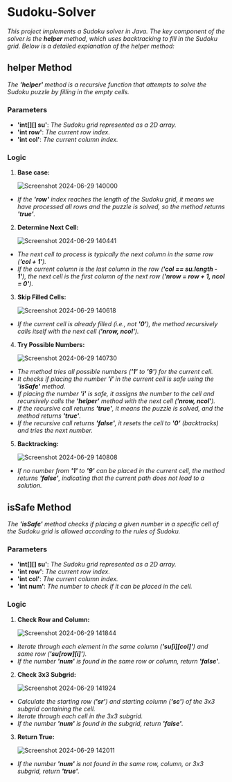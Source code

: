 # Sudoku-Solver
*This project implements a Sudoku solver in Java. The key component of the solver is the **helper** method, which uses backtracking to fill in the Sudoku grid. Below is a detailed explanation of the helper method:*
## helper Method
*The **'helper'** method is a recursive function that attempts to solve the Sudoku puzzle by filling in the empty cells.*
### Parameters
* **'int[][] su'**: *The Sudoku grid represented as a 2D array.* 
* **'int row'**: *The current row index.*
*  **'int col'**: *The current column index.*
### Logic
1. **Base case:**

    ![Screenshot 2024-06-29 140000](https://github.com/SamanvyaAgarwal/Sudoku-Solver/assets/149570345/31b77796-8b04-40e6-866c-195753e471b9)
* *If the **'row'** index reaches the length of the Sudoku grid, it means we have processed all rows and the puzzle is solved, so the method returns **'true'**.*
2. **Determine Next Cell:**

    ![Screenshot 2024-06-29 140441](https://github.com/SamanvyaAgarwal/Sudoku-Solver/assets/149570345/9221db7a-44bb-43f5-9649-852067bd97e4)

* *The next cell to process is typically the next column in the same row (**'col + 1'**).*
* *If the current column is the last column in the row (**'col == su.length - 1'**), the next cell is the first column of the next row (**'nrow = row + 1, ncol = 0'**).*
3. **Skip Filled Cells:**

    ![Screenshot 2024-06-29 140618](https://github.com/SamanvyaAgarwal/Sudoku-Solver/assets/149570345/a5fca0d5-6fe6-4f8a-96da-148bb7ba5fd5)

* *If the current cell is already filled (i.e., not **'0'**), the method recursively calls itself with the next cell (**'nrow, ncol'**).*
4. **Try Possible Numbers:**

    ![Screenshot 2024-06-29 140730](https://github.com/SamanvyaAgarwal/Sudoku-Solver/assets/149570345/bbb55ce8-0678-40aa-81bf-3e167491d702)

* *The method tries all possible numbers (**'1'** to **'9'**) for the current cell.*
* *It checks if placing the number **'i'** in the current cell is safe using the **'isSafe'** method.*
* *If placing the number **'i'** is safe, it assigns the number to the cell and recursively calls the **'helper'** method with the next cell (**'nrow, ncol'**).*
* *If the recursive call returns **'true'**, it means the puzzle is solved, and the method returns **'true'**.*
* *If the recursive call returns **'false'**, it resets the cell to **'0'** (backtracks) and tries the next number.*
5. **Backtracking:**

    ![Screenshot 2024-06-29 140808](https://github.com/SamanvyaAgarwal/Sudoku-Solver/assets/149570345/b04156b8-932d-4ee5-987f-88dedcdc305b)

* *If no number from **'1'** to **'9'** can be placed in the current cell, the method returns **'false'**, indicating that the current path does not lead to a solution.*


## isSafe Method 
*The **'isSafe'** method checks if placing a given number in a specific cell of the Sudoku grid is allowed according to the rules of Sudoku.*
### Parameters
* **'int[][] su'**: *The Sudoku grid represented as a 2D array.* 
* **'int row'**: *The current row index.*
*  **'int col'**: *The current column index.*
*  **'int num'**: *The number to check if it can be placed in the cell.*
### Logic
1. **Check Row and Column:**

    ![Screenshot 2024-06-29 141844](https://github.com/SamanvyaAgarwal/Sudoku-Solver/assets/149570345/16708e4a-6972-4037-9557-222136f9251c)

* *Iterate through each element in the same column (**'su[i][col]'**) and same row (**'su[row][i]'**).*
* *If the number **'num'** is found in the same row or column, return **'false'**.*
2. **Check 3x3 Subgrid:**

    ![Screenshot 2024-06-29 141924](https://github.com/SamanvyaAgarwal/Sudoku-Solver/assets/149570345/d7a3b67c-8a61-4aaa-805b-0a6076a3331d)

* *Calculate the starting row (**'sr'**) and starting column (**'sc'**) of the 3x3 subgrid containing the cell.*
* *Iterate through each cell in the 3x3 subgrid.*
* *If the number **'num'** is found in the subgrid, return **'false'**.*
3. **Return True:**

    ![Screenshot 2024-06-29 142011](https://github.com/SamanvyaAgarwal/Sudoku-Solver/assets/149570345/2857ef0a-6803-4ea1-82ea-39a40de438b0)

* *If the number **'num'** is not found in the same row, column, or 3x3 subgrid, return **'true'**.*
